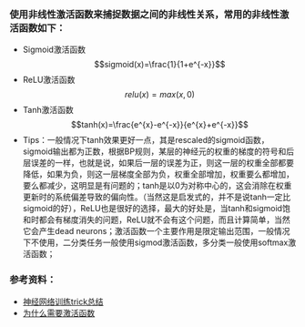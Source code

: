 ### 使用非线性激活函数来捕捉数据之间的非线性关系，常用的非线性激活函数如下：
- Sigmoid激活函数
  $$sigmoid(x)=\frac{1}{1+e^{-x}}$$
- ReLU激活函数
  $$relu(x)=max(x,0)$$
- Tanh激活函数
  $$tanh(x)=\frac{e^{x}-e^{-x}}{e^{x}+e^{-x}}$$
- Tips：一般情况下tanh效果更好一点，其是rescaled的sigmoid函数，sigmoid输出都为正数，根据BP规则，某层的神经元的权重的梯度的符号和后层误差的一样，也就是说，如果后一层的误差为正，则这一层的权重全部都要降低，如果为负，则这一层梯度全部为负，权重全部增加，权重要么都增加，要么都减少，这明显是有问题的；tanh是以0为对称中心的，这会消除在权重更新时的系统偏差导致的偏向性。（当然这是启发式的，并不是说tanh一定比sigmoid的好），ReLU也是很好的选择，最大的好处是，当tanh和sigmoid饱和时都会有梯度消失的问题，ReLU就不会有这个问题，而且计算简单，当然它会产生dead neurons；激活函数一个主要作用是限定输出范围，一般情况下不使用，二分类任务一般使用sigmod激活函数，多分类一般使用softmax激活函数；

### 参考资料：
- [神经网络训练trick总结](https://mp.weixin.qq.com/s/QfSzmQT1XcZGphrD-z0qKA)
- [为什么需要激活函数](https://mp.weixin.qq.com/s/UCSHqG6o6PqxQ3p5EjTJzw)
  
